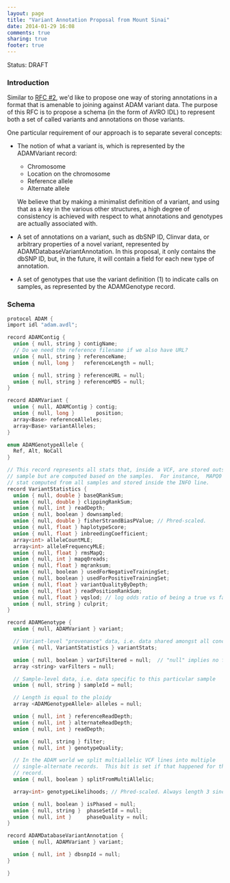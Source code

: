 ```yaml
---
layout: page
title: "Variant Annotation Proposal from Mount Sinai"
date: 2014-01-29 16:08
comments: true
sharing: true
footer: true
---
```


Status: DRAFT

### Introduction

Similar to [RFC #2](/rfc/2), we'd like to propose one way of storing
annotations in a format that is amenable to joining against ADAM
variant data.  The purpose of this RFC is to propose a schema (in the
form of AVRO IDL) to represent both a set of called variants and
annotations on those variants.

One particular requirement of our approach is to separate several concepts:

* The notion of what a variant is, which is represented by the ADAMVariant record:
    * Chromosome
    * Location on the chromosome
    * Reference allele
    * Alternate allele

  We believe that by making a minimalist definition of a variant, and using that
  as a key in the various other structures, a high degree of consistency is achieved with respect
  to what annotations and genotypes are actually associated with.

* A set of annotations on a variant, such as dbSNP ID, Clinvar data,
  or arbitrary properties of a novel variant, represented by
  ADAMDatabaseVariantAnnotation.  In this proposal, it only contains the
  dbSNP ID, but, in the future, it will contain a field for each new
  type of annotation.

* A set of genotypes that use the variant definition (1) to indicate
  calls on samples, as represented by the ADAMGenotype record.

### Schema

```c
protocol ADAM {
import idl "adam.avdl";

record ADAMContig {
  union { null, string } contigName;
  // Do we need the reference filename if we also have URL?
  union { null, string } referenceName;
  union { null, long }   referenceLength = null;

  union { null, string } referenceURL = null;
  union { null, string } referenceMD5 = null;
}

record ADAMVariant {
  union { null, ADAMContig } contig;
  union { null, long }       position;
  array<Base> referenceAlleles;
  array<Base> variantAlleles;
}

enum ADAMGenotypeAllele {
  Ref, Alt, NoCall
}

// This record represents all stats that, inside a VCF, are stored outside of the
// sample but are computed based on the samples.  For instance,  MAPQ0 is an aggregate
// stat computed from all samples and stored inside the INFO line.
record VariantStatistics {
  union { null, double } baseQRankSum;
  union { null, double } clippingRankSum;
  union { null, int } readDepth;
  union { null, boolean } downsampled;
  union { null, double } fisherStrandBiasPValue; // Phred-scaled.
  union { null, float } haplotypeScore;
  union { null, float } inbreedingCoefficient;
  array<int> alleleCountMLE;
  array<int> alleleFrequencyMLE;
  union { null, float } rmsMapQ;
  union { null, int } mapq0reads;
  union { null, float } mqranksum;
  union { null, boolean } usedForNegativeTrainingSet;
  union { null, boolean } usedForPositiveTrainingSet;
  union { null, float } variantQualityByDepth;
  union { null, float } readPositionRankSum;
  union { null, float } vqslod; // log odds ratio of being a true vs false variant under trained gaussian mixture model
  union { null, string } culprit;
}

record ADAMGenotype {
  union { null, ADAMVariant } variant;

  // Variant-level "provenance" data, i.e. data shared amongst all concurrently genotyped samples
  union { null, VariantStatistics } variantStats;

  union { null, boolean } varIsFiltered = null;  // "null" implies no filters were applied
  array <string> varFilters = null;

  // Sample-level data, i.e. data specific to this particular sample
  union { null, string } sampleId = null;

  // Length is equal to the ploidy
  array <ADAMGenotypeAllele> alleles = null;

  union { null, int } referenceReadDepth;
  union { null, int } alternateReadDepth;
  union { null, int } readDepth;

  union { null, string } filter;
  union { null, int } genotypeQuality;

  // In the ADAM world we split multiallelic VCF lines into multiple
  // single-alternate records.  This bit is set if that happened for this
  // record.
  union { null, boolean } splitFromMultiAllelic;

  array<int> genotypeLikelihoods; // Phred-scaled. Always length 3 since we are not multiallelic.

  union { null, boolean } isPhased = null;
  union { null, string }  phaseSetId = null;
  union { null, int }     phaseQuality = null;
}

record ADAMDatabaseVariantAnnotation {
  union { null, ADAMVariant } variant;

  union { null, int } dbsnpId = null;
}

}
```

